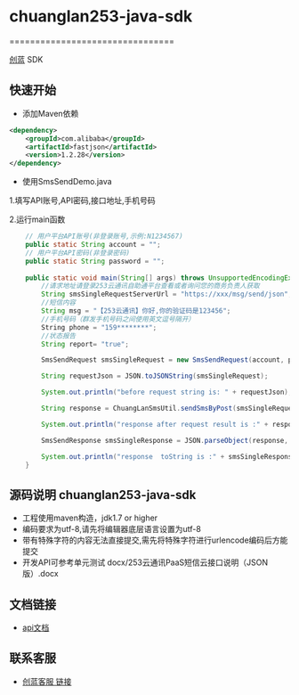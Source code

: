 # chuanglan253-java-sdk
================================

[创蓝](https://www.253.com/) SDK

## 快速开始

- 添加Maven依赖

```xml
<dependency>
    <groupId>com.alibaba</groupId>
    <artifactId>fastjson</artifactId>
    <version>1.2.28</version>
</dependency>
```

- 使用SmsSendDemo.java

1.填写API账号,API密码,接口地址,手机号码

2.运行main函数

```java
    // 用户平台API账号(非登录账号,示例:N1234567)
    public static String account = "";
    // 用户平台API密码(非登录密码)
    public static String password = "";
    
    public static void main(String[] args) throws UnsupportedEncodingException {
        //请求地址请登录253云通讯自助通平台查看或者询问您的商务负责人获取
        String smsSingleRequestServerUrl = "https://xxx/msg/send/json";
        //短信内容
        String msg = "【253云通讯】你好,你的验证码是123456";
        //手机号码（群发手机号码之间使用英文逗号隔开）
        String phone = "159********";
        //状态报告
        String report= "true";

        SmsSendRequest smsSingleRequest = new SmsSendRequest(account, password, msg, phone,report);

        String requestJson = JSON.toJSONString(smsSingleRequest);

        System.out.println("before request string is: " + requestJson);

        String response = ChuangLanSmsUtil.sendSmsByPost(smsSingleRequestServerUrl, requestJson);

        System.out.println("response after request result is :" + response);

        SmsSendResponse smsSingleResponse = JSON.parseObject(response, SmsSendResponse.class);

        System.out.println("response  toString is :" + smsSingleResponse);
    }
```

## 源码说明 chuanglan253-java-sdk
- 工程使用maven构造，jdk1.7 or higher
- 编码要求为utf-8,请先将编辑器底层语言设置为utf-8
- 带有特殊字符的内容无法直接提交,需先将特殊字符进行urlencode编码后方能提交
- 开发API可参考单元测试 docx/253云通讯PaaS短信云接口说明（JSON版）.docx

## 文档链接
- [api文档](https://www.253.com/#/document/1)

## 联系客服
- [创蓝客服 链接](https://kefu253.udesk.cn/im_client/?web_plugin_id=47820={"name":"github"})
